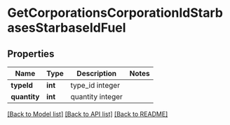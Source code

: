 # GetCorporationsCorporationIdStarbasesStarbaseIdFuel

## Properties
Name | Type | Description | Notes
------------ | ------------- | ------------- | -------------
**typeId** | **int** | type_id integer | 
**quantity** | **int** | quantity integer | 

[[Back to Model list]](../README.md#documentation-for-models) [[Back to API list]](../README.md#documentation-for-api-endpoints) [[Back to README]](../README.md)


